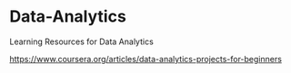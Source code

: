 # Data-Analytics
Learning Resources for Data Analytics 

https://www.coursera.org/articles/data-analytics-projects-for-beginners
